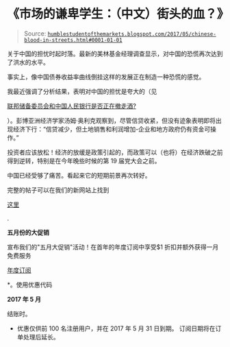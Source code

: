 <!--yml

类别：未分类

日期：2024 年 05 月 18 日 02:53:15

-->

# 《市场的谦卑学生：（中文）街头的血？》

> Source: [`humblestudentofthemarkets.blogspot.com/2017/05/chinese-blood-in-streets.html#0001-01-01`](https://humblestudentofthemarkets.blogspot.com/2017/05/chinese-blood-in-streets.html#0001-01-01)

关于中国的担忧时起时落。最新的美林基金经理调查显示，对中国的恐慌再次达到了洪水的水平。

事实上，像中国债券收益率曲线倒挂这样的发展正在制造一种恐慌的感觉。

我最近强调了分析结果，表明对中国的担忧是夸大的（见

[联邦储备委员会和中国人民银行是否正在撤走酒?](https://humblestudentofthemarkets.com/2017/05/07/are-the-fed-and-pboc-taking-away-the-punch-bowl/)

）。彭博亚洲经济学家汤姆·奥利克观察到，尽管信贷收紧，但没有迹象表明即将出现经济下行：“信贷减少，但土地销售和利润增加-企业和地方政府仍有资金可操作。”

投资者应该放松！经济的放缓是政策引起的，而政策可以（也将）在经济跌破之前得到逆转，特别是在今年晚些时候的第 19 届党大会之前。

中国已经受够了痛苦。看起来它的短期前景再次转好。

完整的帖子可以在我们的新网站上找到

[这里](https://humblestudentofthemarkets.com/2017/05/22/chinese-blood-in-the-streets/)

.

**五月份的大促销**

宣布我们的"五月大促销"活动！在首年的年度订阅中享受$1 折扣并额外获得一月免费服务

[年度订阅](https://humblestudentofthemarkets.com/product/annual-subscription/)

*。使用优惠代码

**2017 年 5 月**

结账时。

* 优惠仅供前 100 名注册用户，并在 2017 年 5 月 31 日到期。 订阅日期将在订单处理后延长。
